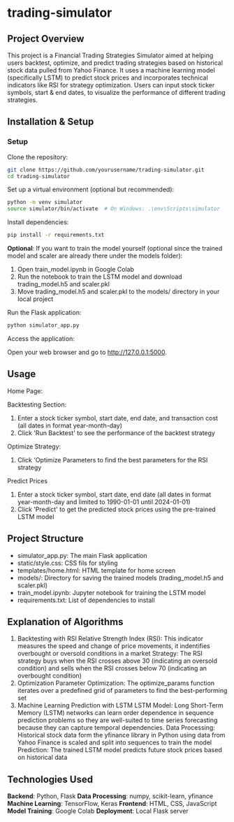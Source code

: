 # trading-simulator
## Project Overview
This project is a Financial Trading Strategies Simulator aimed at helping users backtest, optimize, and predict trading strategies based on historical stock data pulled from Yahoo Finance. It uses a machine learning model (specifically LSTM) to predict stock prices and incorporates technical indicators like RSI for strategy optimization. Users can input stock ticker symbols, start & end dates, to visualize the performance of different trading strategies.

## Installation & Setup

### Setup
Clone the repository:

```sh
git clone https://github.com/yourusername/trading-simulator.git
cd trading-simulator
```

Set up a virtual environment (optional but recommended):

```sh
python -m venv simulator
source simulator/bin/activate  # On Windows: .\env\Scripts\simulator
```

Install dependencies:

```sh
pip install -r requirements.txt
```

**Optional**: If you want to train the model yourself (optional since the trained model and scaler are already there under the models folder):
1. Open train_model.ipynb in Google Colab
2. Run the notebook to train the LSTM model and download trading_model.h5 and scaler.pkl
3. Move trading_model.h5 and scaler.pkl to the models/ directory in your local project

Run the Flask application:
```sh
python simulator_app.py
```

Access the application:

Open your web browser and go to http://127.0.0.1:5000.

## Usage

Home Page:

Backtesting Section:
1. Enter a stock ticker symbol, start date, end date, and transaction cost (all dates in format year-month-day)
2. Click 'Run Backtest' to see the performance of the backtest strategy

Optimize Strategy:
1. Click 'Optimize Parameters to find the best parameters for the RSI strategy

Predict Prices
1. Enter a stock ticker symbol, start date, end date (all dates in format year-month-day and limited to 1990-01-01 until 2024-01-01)
2. Click 'Predict' to get the predicted stock prices using the pre-trained LSTM model

## Project Structure
- simulator_app.py: The main Flask application
- static/style.css: CSS fils for styling
- templates/home.html: HTML template for home screen
- models/: Directory for saving the trained models (trading_model.h5 and scaler.pkl)
- train_model.ipynb: Jupyter notebook for training the LSTM model
- requirements.txt: List of dependencies to install

## Explanation of Algorithms
1. Backtesting with RSI
Relative Strength Index (RSI): This indicator measures the speed and change of price movements, it indentifies overbought or oversold conditions in a market
Strategy: The RSI strategy buys when the RSI crosses above 30 (indicating an oversold condition) and sells when the RSI crosses below 70 (indicating an overbought condition)
2. Optimization
Parameter Optimization: The optimize_params function iterates over a predefined grid of parameters to find the best-performing set
4. Machine Learning Prediction with LSTM
LSTM Model: Long Short-Term Memory (LSTM) networks can learn order dependence in sequence prediction problems so they are well-suited to time series forecasting because they can capture temporal dependencies.
Data Processing: Historical stock data form the yfinance library in Python using data from Yahoo Finance is scaled and split into sequences to train the model
Prediction: The trained LSTM model predicts future stock prices based on historical data


## Technologies Used
**Backend**: Python, Flask
**Data Processing**: numpy, scikit-learn, yfinance
**Machine Learning**: TensorFlow, Keras
**Frontend**: HTML, CSS, JavaScript
**Model Training**: Google Colab
**Deployment**: Local Flask server
